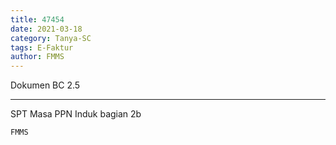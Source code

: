 ```yaml
---
title: 47454
date: 2021-03-18
category: Tanya-SC
tags: E-Faktur
author: FMMS
---
```


Dokumen BC 2.5

---

SPT Masa PPN Induk bagian 2b

`FMMS`
